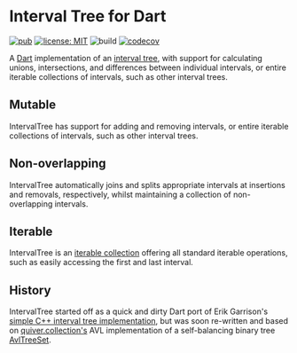 # Interval Tree for Dart

[![pub](https://img.shields.io/pub/v/interval_tree.svg)](https://pub.dev/packages/interval_tree)
[![license: MIT](https://img.shields.io/badge/license-MIT-yellow.svg)](https://opensource.org/licenses/MIT)
![build](https://github.com/jpnurmi/interval_tree/workflows/build/badge.svg)
[![codecov](https://codecov.io/gh/jpnurmi/interval_tree/branch/master/graph/badge.svg)](https://codecov.io/gh/jpnurmi/interval_tree)

A [Dart][1] implementation of an [interval tree][2], with support for
calculating unions, intersections, and differences between individual
intervals, or entire iterable collections of intervals, such as other
interval trees.

## Mutable

IntervalTree has support for adding and removing intervals, or entire
iterable collections of intervals, such as other interval trees.

## Non-overlapping

IntervalTree automatically joins and splits appropriate intervals at
insertions and removals, respectively, whilst maintaining a collection
of non-overlapping intervals.

## Iterable

IntervalTree is an [iterable collection][3] offering all standard
iterable operations, such as easily accessing the first and last
interval.

## History

IntervalTree started off as a quick and dirty Dart port of Erik
Garrison's [simple C++ interval tree implementation][4], but was soon
re-written and based on [quiver.collection's][6] AVL implementation of
a self-balancing binary tree [AvlTreeSet][7].

[1]: https://dart.dev
[2]: https://en.wikipedia.org/wiki/Interval_tree
[3]: https://dart.dev/codelabs/iterables
[4]: https://github.com/ekg/intervaltree
[5]: https://opensource.org/licenses/MIT
[6]: https://pub.dev/packages/quiver
[7]: https://pub.dev/documentation/quiver/latest/quiver.collection/AvlTreeSet-class.html
